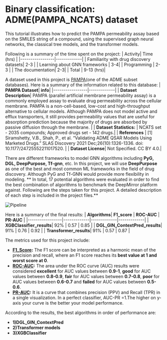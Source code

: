 # Binary classification: ADME(PAMPA_NCATS) dataset

This tutorial illustrates how to predict the PAMPA permeability assay based on the SMILES string of a compound, using the supervised graph neural networks, the classical tree models, and the transformer models.

Following is a summary of the time spent on the project:
| Activity| Time (hrs) |
|-----------------|-------------|
| Familiarity with drug discovery datasets| 2-3 |
| Learning about GNN frameworks | 3-4|
| Programming  | 2-3 | 
| The documentation| 2-3|
| Total | 9-13 (hrs)|

A dataset used in this project is [PAMPA](https://tdcommons.ai/single_pred_tasks/adme/#pampa-permeability-ncats)(one of the ADME subset databases). Here is a summary of the information related to this database:
| **PAMPA Dataset**| **info**|
|-----------------|-------------|
| **Dataset Description**| PAMPA (parallel artificial membrane permeability assay) is a commonly employed assay to evaluate drug permeability across the cellular membrane. PAMPA is a non-cell-based, low-cost and high-throughput alternative to cellular models. Although PAMPA does not model active and efflux transporters, it still provides permeability values that are useful for absorption prediction because the majority of drugs are absorbed by passive diffusion through the membrane. |
| **Dataset Statistics:** | NCATS set - 2035 compounds; Approved drugs set - 142 drugs.|
| **References** | [1] Siramshetty, V.B., Shah, P., et al. “Validating ADME QSAR Models Using Marketed Drugs.” SLAS Discovery 2021 Dec;26(10):1326-1336. doi: 10.1177/24725552211017520. | 
| **Dataset License**| Not Specified. CC BY 4.0.|

There are different frameworks to model GNN algorithms including **PyG, DGL, DeepPurpose, Tf-gnn**, etc. In this project, we will use **DeepPurpose** as one of the best and most common ML frameworks in the field of drug discovery. Although PyG and Tf-GNN would provide more flexibility in modeling.
**
In total, 17 potential algorithms were evaluated in order to find the best combination of algorithms to benchmark the DeepMirror platform against. Following are the steps taken for this project. A detailed description of each step is included in the project files.**

![Pipeline](https://user-images.githubusercontent.com/62473531/207127753-251c620b-5b9a-4df6-a7b9-0b5f89dddd91.png)

Here is a summary of the final results:
| **Algorithms**| **F1_score** | **ROC-AUC** | **PR-AUC** |
|-----------------|-------------|-------------|-------------|
| **XGBClassifier_results**| 92% | 0.57 | 0.85 |
| **DGL_GIN_ContextPred_results**| 91% | 0.76 | 0.92 |
| **Transformer_results**| 91% | 0.57 | 0.87 |

The metrics used for this project include:
* **[F1_Score](https://scikit-learn.org/stable/modules/generated/sklearn.metrics.f1_score.html):** The F1 score can be interpreted as a harmonic mean of the precision and recall, where an F1 score reaches its **best value at 1 and worst score at 0**. 
* **[ROC-AUC](https://deepchecks.com/question/what-is-a-good-roc-curve-score/):** The area under the ROC curve (AUC) results were considered **excellent** for AUC values between **0.9-1**, **good** for AUC values between **0.8-0.9**, **fair** for AUC values between **0.7-0.8**, **poor** for AUC values between **0.6-0.7** and **failed** for AUC values between **0.5-0.6**.
* **[PR-AUC](https://neptune.ai/blog/f1-score-accuracy-roc-auc-pr-auc):** It is a curve that combines precision (PPV) and Recall (TPR) in a single visualization. In a perfect classifier, AUC-PR =1.The higher on y-axis your curve is the better your model performance.

According to the results, the best algorithms in order of performance are:
* **1)DGL_GIN_ContextPred**
* **2)Transformer models** 
* **3)XGBClassifier**


